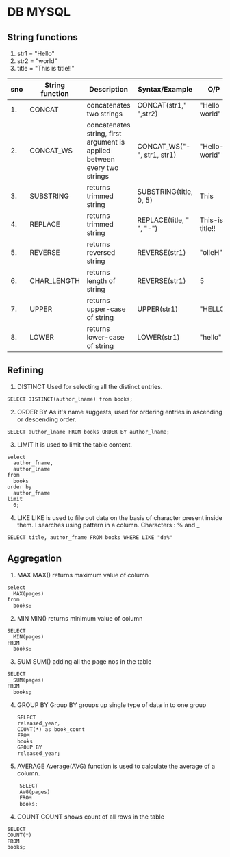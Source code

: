 # DB MYSQL

## String functions

1. str1 = "Hello"
2. str2 = "world"
3. title = "This is title!!"

| sno | String function | Description                                                              | Syntax/Example             | O/P             |
| --- | --------------- | ------------------------------------------------------------------------ | -------------------------- | --------------- |
| 1.  | CONCAT          | concatenates two strings                                                 | CONCAT(str1," ",str2)      | "Hello world"   |
| 2.  | CONCAT_WS       | concatenates string, first argument is applied between every two strings | CONCAT_WS("-", str1, str1) | "Hello-world"   |
| 3.  | SUBSTRING       | returns trimmed string                                                   | SUBSTRING(title, 0, 5)     | This            |
| 4.  | REPLACE         | returns trimmed string                                                   | REPLACE(title, " ", "-")   | This-is-title!! |
| 5.  | REVERSE         | returns reversed string                                                  | REVERSE(str1)              | "olleH"         |
| 6.  | CHAR_LENGTH     | returns length of string                                                 | REVERSE(str1)              | 5               |
| 7.  | UPPER           | returns upper-case of string                                             | UPPER(str1)                | "HELLO"         |
| 8.  | LOWER           | returns lower-case of string                                             | LOWER(str1)                | "hello"         |

## Refining

1. DISTINCT
   Used for selecting all the distinct entries.

```
SELECT DISTINCT(author_lname) from books;

```

2. ORDER BY
   As it's name suggests, used for ordering entries in ascending or descending order.

```
SELECT author_lname FROM books ORDER BY author_lname;

```

3. LIMIT
   It is used to limit the table content.

```
select
  author_fname,
  author_lname
from
  books
order by
  author_fname
limit
  6;

```

4. LIKE
   LIKE is used to file out data on the basis of character present inside them. I searches using pattern in a column.
   Characters : % and \_

```
SELECT title, author_fname FROM books WHERE LIKE "da%"

```

## Aggregation

1. MAX
   MAX() returns maximum value of column

```
select
  MAX(pages)
from
  books;

```

2. MIN
   MIN() returns minimum value of column

```
SELECT
  MIN(pages)
FROM
  books;

```

3. SUM
   SUM() adding all the page nos in the table

```
SELECT
  SUM(pages)
FROM
  books;

```

4. GROUP BY
   Group BY groups up single type of data in to one group

    ```
    SELECT
    released_year,
    COUNT(*) as book_count
    FROM
    books
    GROUP BY
    released_year;
    ```

5. AVERAGE
   Average(AVG) function is used to calculate the average of a column.

```
    SELECT
    AVG(pages)
    FROM
    books;

```

4.  COUNT
    COUNT shows count of all rows in the table

```
SELECT
COUNT(*)
FROM
books;

```
